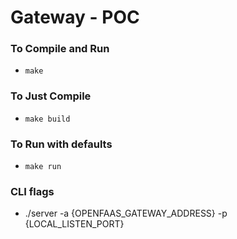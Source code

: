 # Gateway - POC

### To Compile and Run
- `make`

### To Just Compile
- `make build`

### To Run with defaults
- `make run`

### CLI flags
- ./server -a {OPENFAAS_GATEWAY_ADDRESS} -p {LOCAL_LISTEN_PORT}
